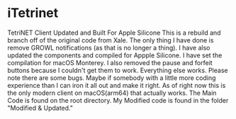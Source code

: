 # iTetrinet
TetriNET Client Updated and Built For Apple Silicone
This is a rebuild and branch off of the original code from Xale.
The only thing I have done is remove GROWL notifications (as that is no longer a thing). 
I have also updated the components and compiled for Appple Silicone. I have set the compilation for macOS Monterey.
I also removed the pause and forfeit buttons because I couldn't get them to work.
Everything else works. Please note there are some bugs. Maybe if somebody with a little more coding experience than I can iron it all out and make it right. As of right now this is the only modern client on macOS(arm64) that actually works.
The Main Code is found on the root directory. My Modified code is found in the folder "Modified & Updated."

